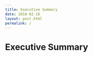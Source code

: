 ```yaml
---
title: Executive Summary
date: 2018-02-16
layout: post.html
permalink: /
---
```


# Executive Summary
